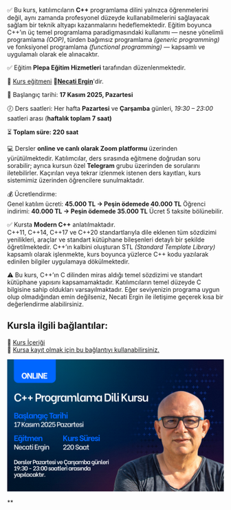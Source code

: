 ✅ Bu kurs, katılımcıların **C++** programlama dilini yalnızca öğrenmelerini değil, aynı zamanda profesyonel düzeyde kullanabilmelerini sağlayacak sağlam bir teknik altyapı kazanmalarını hedeflemektedir.
Eğitim boyunca C++’ın üç temel programlama paradigmasındaki kullanımı — nesne yönelimli programlama _(OOP)_, türden bağımsız programlama _(generic programming)_ ve fonksiyonel programlama _(functional programming)_ — kapsamlı ve uygulamalı olarak ele alınacaktır.

✅ Eğitim **Plepa Eğitim Hizmetleri** tarafından düzenlenmektedir.

👨 [Kurs eğitmeni](https://github.com/necatiergin/OCAK_2025_CPP_KURSU/blob/main/kurs_egitmeni.md)
**&#128279;[Necati Ergin](https://www.linkedin.com/in/necati-ergin-045768176/)**'dir.

📅 Başlangıç tarihi: **17 Kasım 2025, Pazartesi**

🕖 Ders saatleri:
Her hafta **Pazartesi** ve **Çarşamba** günleri, _19:30 – 23:00_ saatleri arası (**haftalık toplam 7 saat)**

⏳ **Toplam süre: 220 saat**

💻 Dersler **online ve canlı olarak Zoom platformu** üzerinden yürütülmektedir.
Katılımcılar, ders sırasında eğitmene doğrudan soru sorabilir; ayrıca kursun özel **Telegram** grubu üzerinden de sorularını iletebilirler.
Kaçırılan veya tekrar izlenmek istenen ders kayıtları, kurs sistemimiz üzerinden öğrencilere sunulmaktadır.

💰 Ücretlendirme:<br>
Genel katılım ücreti: **45.000 TL → Peşin ödemede 40.000 TL**
Öğrenci indirimi: **40.000 TL → Peşin ödemede 35.000 TL**
Ücret 5 taksite bölünebilir.

✅ Kursta **Modern C++** anlatılmaktadır.<br>
C++11, C++14, C++17 ve C++20 standartlarıyla dile eklenen tüm sözdizimi yenilikleri, araçlar ve standart kütüphane bileşenleri detaylı bir şekilde öğretilmektedir.
C++’ın kalbini oluşturan STL _(Standard Template Library)_ kapsamlı olarak işlenmekte, kurs boyunca yüzlerce C++ kodu yazılarak edinilen bilgiler uygulamaya dökülmektedir.

⚠️ Bu kurs, C++’ın C dilinden miras aldığı temel sözdizimi ve standart kütüphane yapısını kapsamamaktadır.
Katılımcıların temel düzeyde C bilgisine sahip oldukları varsayılmaktadır.
Eğer seviyenizin programa uygun olup olmadığından emin değilseniz, Necati Ergin ile iletişime geçerek kısa bir değerlendirme alabilirsiniz.

## Kursla ilgili bağlantılar:

&#128279; [Kurs İçeriği](https://github.com/necatiergin/kurs_programlari/blob/main/cplusplus_kurs_icerigi.md)<br>
&#128279; [Kursa kayıt olmak için bu bağlantıyı kullanabilirsiniz.](https://us02web.zoom.us/meeting/register/io29k-WHTL6d-sPVbHw6oA)


![kurs tanıtım görseli](https://github.com/necatiergin/KASIM-2025-CPP-KURSU/blob/main/cpp_kursu_tanitim_gorseli.png)
<!---
&#128279; [Kursun Genel Tanıtımı](https://github.com/necatiergin/OCAK_2025_CPP_KURSU/blob/main/kurs_tanitimi.md)<br>
--->
**
